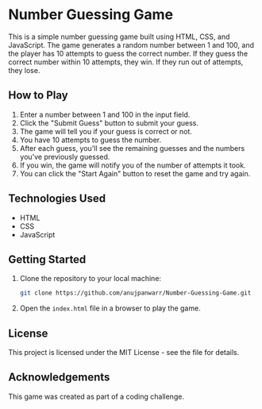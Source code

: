 # Number Guessing Game

This is a simple number guessing game built using HTML, CSS, and JavaScript. The game generates a random number between 1 and 100, and the player has 10 attempts to guess the correct number. If they guess the correct number within 10 attempts, they win. If they run out of attempts, they lose.

## How to Play

1. Enter a number between 1 and 100 in the input field.
2. Click the "Submit Guess" button to submit your guess.
3. The game will tell you if your guess is correct or not.
4. You have 10 attempts to guess the number.
5. After each guess, you'll see the remaining guesses and the numbers you've previously guessed.
6. If you win, the game will notify you of the number of attempts it took.
7. You can click the "Start Again" button to reset the game and try again.

## Technologies Used

- HTML
- CSS
- JavaScript

## Getting Started

1. Clone the repository to your local machine:
    ```bash
    git clone https://github.com/anujpanwarr/Number-Guessing-Game.git
    ```

2. Open the `index.html` file in a browser to play the game.

## License

This project is licensed under the MIT License - see the file for details.

## Acknowledgements

This game was created as part of a coding challenge.
